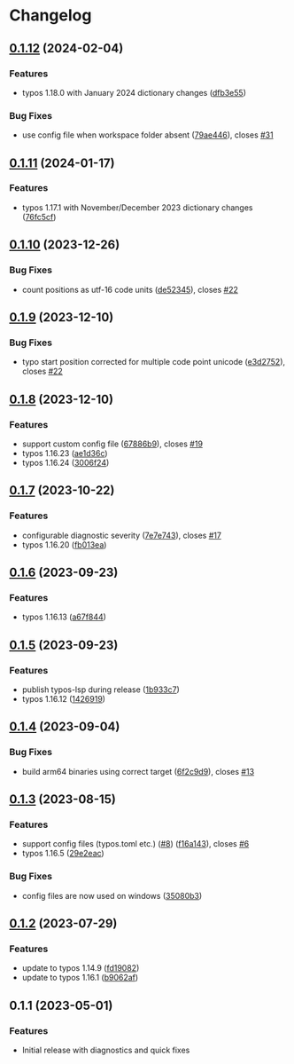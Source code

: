 # Changelog

## [0.1.12](https://github.com/tekumara/typos-vscode/compare/v0.1.11...v0.1.12) (2024-02-04)


### Features

* typos 1.18.0 with January 2024 dictionary changes ([dfb3e55](https://github.com/tekumara/typos-vscode/commit/dfb3e55b91da6ee67085bfe660249384ffb07bd9))


### Bug Fixes

* use config file when workspace folder absent ([79ae446](https://github.com/tekumara/typos-vscode/commit/79ae44600a58d27115793894dadca6dfad006869)), closes [#31](https://github.com/tekumara/typos-vscode/issues/31)

## [0.1.11](https://github.com/tekumara/typos-vscode/compare/v0.1.10...v0.1.11) (2024-01-17)


### Features

* typos 1.17.1 with November/December 2023 dictionary changes ([76fc5cf](https://github.com/tekumara/typos-vscode/commit/76fc5cf2ff13b7f8e51a16276d5a7e7e0ecda470))

## [0.1.10](https://github.com/tekumara/typos-vscode/compare/v0.1.9...v0.1.10) (2023-12-26)


### Bug Fixes

* count positions as utf-16 code units ([de52345](https://github.com/tekumara/typos-vscode/commit/de523457fbc4aced4076f0ef61e5fb9e5f338b60)), closes [#22](https://github.com/tekumara/typos-vscode/issues/22)

## [0.1.9](https://github.com/tekumara/typos-vscode/compare/v0.1.8...v0.1.9) (2023-12-10)


### Bug Fixes

* typo start position corrected for multiple code point unicode ([e3d2752](https://github.com/tekumara/typos-vscode/commit/e3d2752a966889ba516f36e4c4de8c1ad48f9322)), closes [#22](https://github.com/tekumara/typos-vscode/issues/22)

## [0.1.8](https://github.com/tekumara/typos-vscode/compare/v0.1.7...v0.1.8) (2023-12-10)


### Features

* support custom config file ([67886b9](https://github.com/tekumara/typos-vscode/commit/67886b961fe9238fb6af19414bc07f18ad65959f)), closes [#19](https://github.com/tekumara/typos-vscode/issues/19)
* typos 1.16.23 ([ae1d36c](https://github.com/tekumara/typos-vscode/commit/ae1d36ca33d191b39d88d859ce6caf1864735498))
* typos 1.16.24 ([3006f24](https://github.com/tekumara/typos-vscode/commit/3006f2418e823902e7150d91b444d57eb78b7f64))

## [0.1.7](https://github.com/tekumara/typos-vscode/compare/v0.1.6...v0.1.7) (2023-10-22)


### Features

* configurable diagnostic severity ([7e7e743](https://github.com/tekumara/typos-vscode/commit/7e7e74397e77bc23b07e3d10ea863af4cdc1dccb)), closes [#17](https://github.com/tekumara/typos-vscode/issues/17)
* typos 1.16.20 ([fb013ea](https://github.com/tekumara/typos-vscode/commit/fb013ea3e96172e0c4ce07019fbebd71a2d6329e))

## [0.1.6](https://github.com/tekumara/typos-vscode/compare/v0.1.5...v0.1.6) (2023-09-23)


### Features

* typos 1.16.13 ([a67f844](https://github.com/tekumara/typos-vscode/commit/a67f844f5d369772dcd1be1d6eba89e607ccbe3e))

## [0.1.5](https://github.com/tekumara/typos-vscode/compare/v0.1.4...v0.1.5) (2023-09-23)


### Features

* publish typos-lsp during release ([1b933c7](https://github.com/tekumara/typos-vscode/commit/1b933c7f9f044330c18fa3ad32976f1b1acc9c87))
* typos 1.16.12 ([1426919](https://github.com/tekumara/typos-vscode/commit/1426919066d94bb36bb0bf292d03504177268669))

## [0.1.4](https://github.com/tekumara/typos-vscode/compare/v0.1.3...v0.1.4) (2023-09-04)


### Bug Fixes

* build arm64 binaries using correct target ([6f2c9d9](https://github.com/tekumara/typos-vscode/commit/6f2c9d9f89c74d5c6b0a8a57f7653550193c54b0)), closes [#13](https://github.com/tekumara/typos-vscode/issues/13)

## [0.1.3](https://github.com/tekumara/typos-vscode/compare/v0.1.2...v0.1.3) (2023-08-15)


### Features

* support config files (typos.toml etc.) ([#8](https://github.com/tekumara/typos-vscode/issues/8)) ([f16a143](https://github.com/tekumara/typos-vscode/commit/f16a143ab660969e2162b8eb2d388f87a041ec59)), closes [#6](https://github.com/tekumara/typos-vscode/issues/6)
* typos 1.16.5 ([29e2eac](https://github.com/tekumara/typos-vscode/commit/29e2eacc78406d648b422c21b6349eaadfa97007))


### Bug Fixes

* config files are now used on windows ([35080b3](https://github.com/tekumara/typos-vscode/commit/35080b374af3674dcc34938fed660333b772a9df))

## [0.1.2](https://github.com/tekumara/typos-vscode/compare/v0.1.1...v0.1.2) (2023-07-29)


### Features

* update to typos 1.14.9 ([fd19082](https://github.com/tekumara/typos-vscode/commit/fd1908284a8ceb101a47f6dd89d4c4168fabfaa1))
* update to typos 1.16.1 ([b9062af](https://github.com/tekumara/typos-vscode/commit/b9062afd338fafb79ea0d67ccb171f90350e10b0))

## 0.1.1 (2023-05-01)


### Features

* Initial release with diagnostics and quick fixes
